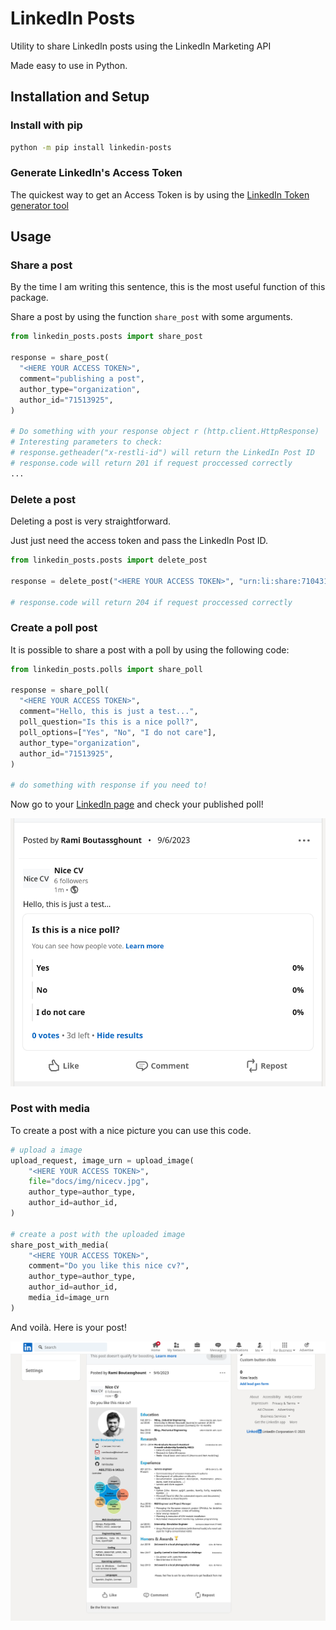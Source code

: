 # LinkedIn Posts

Utility to share LinkedIn posts using the LinkedIn Marketing API

Made easy to use in Python.

## Installation and Setup

### Install with pip

``` sh
python -m pip install linkedin-posts
```

### Generate LinkedIn's Access Token

The quickest way to get an Access Token is by using the [LinkedIn Token generator tool](https://www.linkedin.com/developers/tools/oauth/token-generatorL)



## Usage 


### Share a post

By the time I am writing this sentence, this is the most useful function
of this package.

Share a post by using the function `share_post` with some
arguments.

``` python
from linkedin_posts.posts import share_post

response = share_post(
  "<HERE YOUR ACCESS TOKEN>",
  comment="publishing a post",
  author_type="organization",
  author_id="71513925",
)

# Do something with your response object r (http.client.HttpResponse)
# Interesting parameters to check:
# response.getheader("x-restli-id") will return the LinkedIn Post ID
# response.code will return 201 if request proccessed correctly
...
```

### Delete a post

Deleting a post is very straightforward.

Just just need the access token and pass the LinkedIn Post ID.

``` python
from linkedin_posts.posts import delete_post

response = delete_post("<HERE YOUR ACCESS TOKEN>", "urn:li:share:7104319981684674560")

# response.code will return 204 if request proccessed correctly
```

### Create a poll post

It is possible to share a post with a poll by using the following code:

``` python
from linkedin_posts.polls import share_poll

response = share_poll(
  "<HERE YOUR ACCESS TOKEN>",
  comment="Hello, this is just a test...",
  poll_question="Is this is a nice poll?",
  poll_options=["Yes", "No", "I do not care"],
  author_type="organization",
  author_id="71513925",
)

# do something with response if you need to!
```

Now go to your [LinkedIn page](https://www.linkedin.com/company/nice-cv/) and check your published poll!

[![image](img/poll_example.png)](https://www.linkedin.com/company/nice-cv/)

### Post with media

To create a post with a nice picture you can use this code.

``` python
# upload a image
upload_request, image_urn = upload_image(
    "<HERE YOUR ACCESS TOKEN>",
    file="docs/img/nicecv.jpg",
    author_type=author_type,
    author_id=author_id,
)

# create a post with the uploaded image
share_post_with_media(
    "<HERE YOUR ACCESS TOKEN>",
    comment="Do you like this nice cv?",
    author_type=author_type,
    author_id=author_id,
    media_id=image_urn
)
```

And voilà. Here is your post!

[![image](img/image_with_post_example.png)](https://www.linkedin.com/company/nice-cv/)


